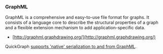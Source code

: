 ### GraphML

GraphML is a comprehensive and easy-to-use file format for graphs. It consists of a language core to describe the structural properties of a graph and a flexible extension mechanism to add application-specific data. 

* [http://graphml.graphdrawing.org/](http://graphml.graphdrawing.org/)

QuickGraph [supports 'native' serialization to and from GraphML](GraphML-Serialization).